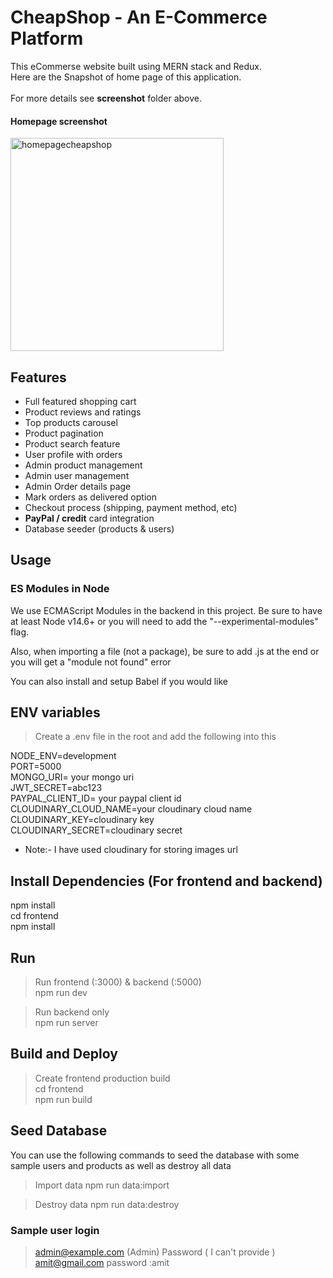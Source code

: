 # CheapShop - An E-Commerce Platform
This eCommerse website built using MERN stack and Redux.<br>
Here are the Snapshot of home page of this application.<br><br>
For more details see **screenshot** folder above.<br>
#### Homepage screenshot
<img width="341" alt="homepagecheapshop" src="https://user-images.githubusercontent.com/123208927/214512172-7512fb3f-7ba7-4a2e-bf41-bbbed899e353.PNG">

## Features
* Full featured shopping cart
* Product reviews and ratings
* Top products carousel
* Product pagination
* Product search feature
* User profile with orders
* Admin product management
* Admin user management
* Admin Order details page
* Mark orders as delivered option
* Checkout process (shipping, payment method, etc)
* **PayPal / credit** card integration
* Database seeder (products & users)

## Usage

### ES Modules in Node

We use ECMAScript Modules in the backend in this project. Be sure to have at least Node v14.6+ or you will need to add the "--experimental-modules" flag.

Also, when importing a file (not a package), be sure to add .js at the end or you will get a "module not found" error

You can also install and setup Babel if you would like

## ENV variables 
> Create a .env file in the root and add the following into this <br>

NODE_ENV=development<br>
PORT=5000<br>
MONGO_URI= your mongo uri<br>
JWT_SECRET=abc123<br>
PAYPAL_CLIENT_ID= your paypal client id<br>
CLOUDINARY_CLOUD_NAME=your cloudinary cloud name<br>
CLOUDINARY_KEY=cloudinary key <br>
CLOUDINARY_SECRET=cloudinary secret<br>

* Note:- I have used cloudinary for storing images url

## Install Dependencies (For frontend and backend)
npm install <br>
cd frontend <br>
npm install <br>

## Run
> Run frontend (:3000) & backend (:5000)<br>
  npm run dev

> Run backend only<br>
  npm run server<br>
  
## Build and Deploy
> Create frontend production build<br>
 cd frontend <br>
 npm run build<br>
 
## Seed Database
You can use the following commands to seed the database with some sample users and products as well as destroy all data<br>

> Import data
npm run data:import<br>

> Destroy data
npm run data:destroy<br>

### Sample user login
> admin@example.com (Admin)
Password ( I can't provide )<br>
> amit@gmail.com
password :amit



